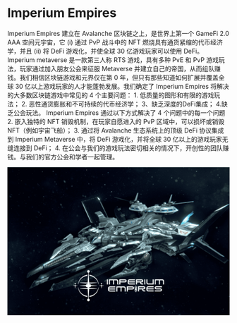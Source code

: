 # Imperium Empires

Imperium Empires 建立在 Avalanche 区块链之上，是世界上第一个 GameFi 2.0 AAA 空间元宇宙，它 (i) 通过 PvP 战斗中的 NFT 燃烧具有通货紧缩的代币经济学，并且 (ii) 将 DeFi 游戏化，并使全球 30 亿游戏玩家可以使用 DeFi。 Imperium metaverse 是一款第三人称 RTS 游戏，具有多种 PvE 和 PvP 游戏玩法，玩家通过加入朋友公会来征服 Metaverse 并建立自己的帝国，从而组队赚钱。我们相信区块链游戏和元界仅在第 0 年，但只有那些知道如何扩展并覆盖全球 30 亿以上游戏玩家的人才能蓬勃发展。我们确定了 Imperium Empires 将解决的大多数区块链游戏中常见的 4 个主要问题： 1. 低质量的图形和有限的游戏玩法； 2. 恶性通货膨胀和不可持续的代币经济学； 3、缺乏深度的DeFi集成； 4.缺乏公会玩法。 Imperium Empires 通过以下方式解决了 4 个问题中的每一个问题2. 嵌入独特的 NFT 销毁机制，在玩家自愿进入的 PvP 区域中，可以损坏或销毁 NFT（例如宇宙飞船）； 3. 通过将 Avalanche 生态系统上的顶级 DeFi 协议集成到 Imperium Metaverse 中，将 DeFi 游戏化，并将全球 30 亿以上的游戏玩家无缝连接到 DeFi； 4. 在公会与我们的游戏玩法密切相关的情况下，开创性的团队赚钱。与我们的官方公会和学者一起管理。

![imperiumempires-dapp-games-avalanche-image1_0f782a14ac2f6cae2437b226aa3aa57b](imperiumempires-dapp-games-avalanche-image1_0f782a14ac2f6cae2437b226aa3aa57b.png)

